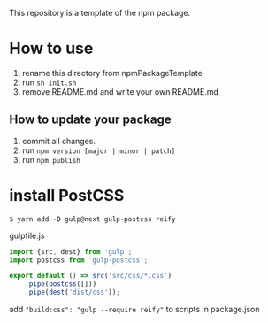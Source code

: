 This repository is a template of the npm package.

# How to use

1. rename this directory from npmPackageTemplate
1. run `sh init.sh`
1. remove README.md and write your own README.md

## How to update your package

1. commit all changes.
1. run `npm version [major | minor | patch]`
1. run `npm publish`

# install PostCSS

```
$ yarn add -D gulp@next gulp-postcss reify
```

gulpfile.js

```javascript
import {src, dest} from 'gulp';
import postcss from 'gulp-postcss';

export default () => src('src/css/*.css')
    .pipe(postcss([]))
    .pipe(dest('dist/css'));
```

add `"build:css": "gulp --require reify"` to scripts in package.json
